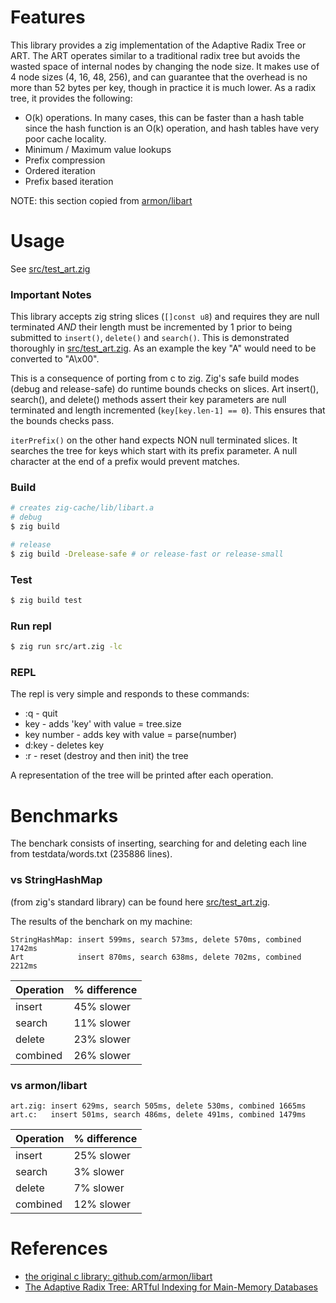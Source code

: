 # Features
This library provides a zig implementation of the Adaptive Radix Tree or ART. The ART operates similar to a traditional radix tree but avoids the wasted space of internal nodes by changing the node size. It makes use of 4 node sizes (4, 16, 48, 256), and can guarantee that the overhead is no more than 52 bytes per key, though in practice it is much lower.
As a radix tree, it provides the following:

  -  O(k) operations. In many cases, this can be faster than a hash table since the hash function is an O(k) operation, and hash tables have very poor cache locality.
  -  Minimum / Maximum value lookups
  -  Prefix compression
  -  Ordered iteration
  -  Prefix based iteration

NOTE: this section copied from [armon/libart](https://github.com/armon/libart)

# Usage 
See [src/test_art.zig](src/test_art.zig)

### **Important Notes**
This library accepts zig string slices (`[]const u8`) and requires they are null terminated _AND_ their length must be incremented by 1 prior to being submitted to `insert()`, `delete()` and `search()`.  This is demonstrated thoroughly in [src/test_art.zig](src/test_art.zig).  As an example the key "A" would need to be converted to "A\x00". 

This is a consequence of porting from c to zig.  Zig's safe build modes (debug and release-safe) do runtime bounds checks on slices.  Art insert(), search(), and delete() methods assert their key parameters are null terminated and length incremented (`key[key.len-1] == 0`).  This ensures that the bounds checks pass.  

`iterPrefix()` on the other hand expects NON null terminated slices.  It searches the tree for keys which start with  its prefix parameter.  A null character at the end of a prefix would prevent matches.

### Build
```sh
# creates zig-cache/lib/libart.a
# debug
$ zig build 

# release
$ zig build -Drelease-safe # or release-fast or release-small
```

### Test
```sh
$ zig build test
```

### Run repl
```sh
$ zig run src/art.zig -lc
```

### REPL
The repl is very simple and responds to these commands:
- :q - quit
- key - adds 'key' with value = tree.size
- key number - adds key with value = parse(number)
- d:key - deletes key
- :r - reset (destroy and then init) the tree

A representation of the tree will be printed after each operation.

# Benchmarks
The benchark consists of inserting, searching for and deleting each line from testdata/words.txt (235886 lines).

### vs StringHashMap 
(from zig's standard library) can be found here [src/test_art.zig](src/test_art.zig#L689).  

The results of the benchark on my machine:
```
StringHashMap: insert 599ms, search 573ms, delete 570ms, combined 1742ms
Art            insert 870ms, search 638ms, delete 702ms, combined 2212ms
```
| Operation| % difference |
| -- | --- |
|insert|45% slower|
|search|11% slower|
|delete|23% slower|
|combined|26% slower|

### vs armon/libart
```
art.zig: insert 629ms, search 505ms, delete 530ms, combined 1665ms
art.c:   insert 501ms, search 486ms, delete 491ms, combined 1479ms
```
| Operation| % difference |
| -- | --- |
|insert|25% slower|
|search|3% slower|
|delete|7% slower|
|combined|12% slower|

# References
- [the original c library: github.com/armon/libart](https://github.com/armon/libart)
- [The Adaptive Radix Tree: ARTful Indexing for Main-Memory Databases](http://www-db.in.tum.de/~leis/papers/ART.pdf)
